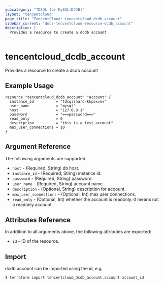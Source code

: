 ```yaml
---
subcategory: "TDSQL for MySQL(DCDB)"
layout: "tencentcloud"
page_title: "TencentCloud: tencentcloud_dcdb_account"
sidebar_current: "docs-tencentcloud-resource-dcdb_account"
description: |-
  Provides a resource to create a dcdb account
---
```


# tencentcloud_dcdb_account

Provides a resource to create a dcdb account

## Example Usage

```hcl
resource "tencentcloud_dcdb_account" "account" {
  instance_id          = "tdsqlshard-kkpoxvnv"
  user_name            = "mysql"
  host                 = "127.0.0.1"
  password             = "===password==="
  read_only            = 0
  description          = "this is a test account"
  max_user_connections = 10
}
```

## Argument Reference

The following arguments are supported:

* `host` - (Required, String) db host.
* `instance_id` - (Required, String) instance id.
* `password` - (Required, String) password.
* `user_name` - (Required, String) account name.
* `description` - (Optional, String) description for account.
* `max_user_connections` - (Optional, Int) max user connections.
* `read_only` - (Optional, Int) whether the account is readonly. 0 means not a readonly account.

## Attributes Reference

In addition to all arguments above, the following attributes are exported:

* `id` - ID of the resource.



## Import

dcdb account can be imported using the id, e.g.
```
$ terraform import tencentcloud_dcdb_account.account account_id
```

